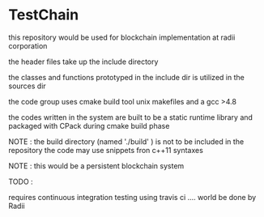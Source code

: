 # TestChain
this repository would be used for blockchain implementation at radii corporation


the header files take up the include directory

the classes and functions prototyped  in the include dir is utilized in the sources dir

the code group uses cmake build tool unix makefiles and a gcc >4.8

the codes written in the system are built to be a static runtime library and packaged with CPack during cmake build phase

NOTE : the build directory (named './build' ) is not to be included in the repository 
the code may use snippets fron c++11 syntaxes 

NOTE : this would be a persistent blockchain system 

TODO :

requires continuous integration testing using travis ci .... world be done by Radii 

